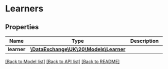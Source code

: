 # Learners

## Properties
Name | Type | Description | Notes
------------ | ------------- | ------------- | -------------
**learner** | [**\DataExchange\UK\20\Models\Learner**](Learner.md) |  | [optional] 

[[Back to Model list]](../README.md#documentation-for-models) [[Back to API list]](../README.md#documentation-for-api-endpoints) [[Back to README]](../README.md)


